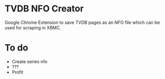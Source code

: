 TVDB NFO Creator
====

Google Chrome Extension to save TVDB pages as an NFO file which can be used for scraping in XBMC.


To do
====
- Create series nfo
- ???
- Profit